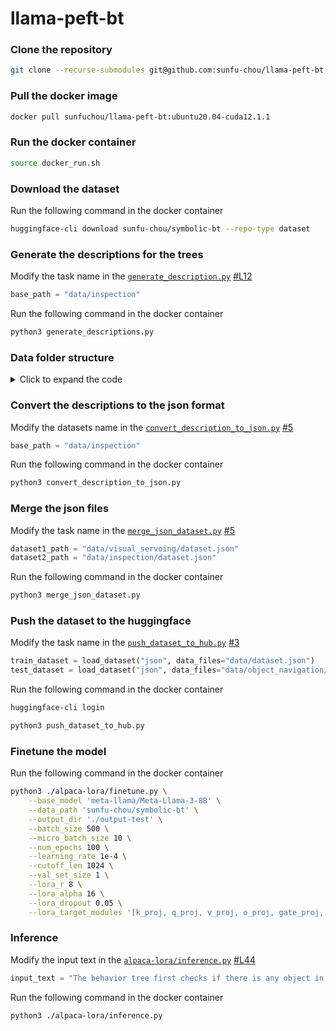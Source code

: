 # llama-peft-bt

### Clone the repository

```bash
git clone --recurse-submodules git@github.com:sunfu-chou/llama-peft-bt.git
```

### Pull the docker image

```bash
docker pull sunfuchou/llama-peft-bt:ubuntu20.04-cuda12.1.1
```

### Run the docker container

```bash
source docker_run.sh
```

### Download the dataset

Run the following command in the docker container

```bash
huggingface-cli download sunfu-chou/symbolic-bt --repo-type dataset
```

### Generate the descriptions for the trees

Modify the task name in the [`generate_description.py`](generate_description.py) [#L12](https://github.com/sunfu-chou/llama-peft-bt/blob/master/generate_description.py#L12)

```python
base_path = "data/inspection"
```

Run the following command in the docker container

```bash
python3 generate_descriptions.py
```
### Data folder structure

<details>

  <summary>Click to expand the code</summary>
  
  ```
  data
  ├── dataset.json
  ├── inspection
  │   ├── dataset.json
  │   ├── description
  │   │   ├── 0
  │   │   │   ├── 0.txt
  │   │   │   ├── ...
  │   │   │   └── 49.txt
  │   │   ├── ...
  │   │   │   ├── 0.txt
  │   │   │   ├── ...
  │   │   │   └── 49.txt
  │   │   └── 4
  │   │       ├── 0.txt
  │   │       ├── ...
  │   │       └── 9.txt
  │   ├── prompt
  │   │   └── instruction.txt
  │   ├── prompt-self-instruct
  │   │   ├── input.txt
  │   │   └── instruction.txt
  │   └── tree
  │       ├── 0.txt
  │       ├── ...
  │       └── 4.txt
  ├── object_navigation
  │   ├── dataset.json
  │   ├── description
  │   │   ├── 0
  │   │   │   ├── 0.txt
  │   │   │   ├── ...
  │   │   │   └── 49.txt
  │   │   ├── ...
  │   │   │   ├── 0.txt
  │   │   │   ├── ...
  │   │   │   └── 49.txt
  │   │   └── 4
  │   │       ├── 0.txt
  │   │       ├── ...
  │   │       └── 9.txt
  │   ├── prompt
  │   │   └── instruction.txt
  │   ├── prompt-self-instruct
  │   │   ├── input.txt
  │   │   └── instruction.txt
  │   └── tree
  │       ├── 0.txt
  │       ├── ...
  │       └── 4.txt
  └── visual_servoing
      ├── dataset.json
      ├── description
     │   ├── 0
     │   │   ├── 0.txt
     │   │   ├── ...
     │   │   └── 49.txt
     │   ├── ...
     │   │   ├── 0.txt
     │   │   ├── ...
     │   │   └── 49.txt
     │   └── 4
     │       ├── 0.txt
     │       ├── ...
     │       └── 9.txt
      ├── prompt
      │   └── instruction.txt
      ├── prompt-self-instruct
      │   ├── input.txt
      │   └── instruction.txt
      └── tree
          ├── 0.txt
          ├── ...
          └── 4.txt

  30 directories, 778 files
  ```

</details>


### Convert the descriptions to the json format

Modify the datasets name in the [`convert_description_to_json.py`](convert_description_to_json.py) [#5](https://github.com/sunfu-chou/llama-peft-bt/blob/master/convert_description_to_json.py#L5)

```python
base_path = "data/inspection"
```

Run the following command in the docker container

```bash
python3 convert_description_to_json.py
```

### Merge the json files

Modify the task name in the [`merge_json_dataset.py`](merge_json_dataset.py) [#5](https://github.com/sunfu-chou/llama-peft-bt/blob/master/merge_json_dataset.py#L5)

```python
dataset1_path = "data/visual_servoing/dataset.json"
dataset2_path = "data/inspection/dataset.json"
```

Run the following command in the docker container

```bash
python3 merge_json_dataset.py
```

### Push the dataset to the huggingface

Modify the task name in the [`push_dataset_to_hub.py`](push_dataset_to_hub.py) [#3](https://github.com/sunfu-chou/llama-peft-bt/blob/master/push_dataset_to_hub.py#L3)

```python
train_dataset = load_dataset("json", data_files="data/dataset.json")
test_dataset = load_dataset("json", data_files="data/object_navigation/dataset.json")
```

Run the following command in the docker container

```bash
huggingface-cli login
```

```bash
python3 push_dataset_to_hub.py
```

### Finetune the model

Run the following command in the docker container

```bash
python3 ./alpaca-lora/finetune.py \
    --base_model 'meta-llama/Meta-Llama-3-8B' \
    --data_path 'sunfu-chou/symbolic-bt' \
    --output_dir './output-test' \
    --batch_size 500 \
    --micro_batch_size 10 \
    --num_epochs 100 \
    --learning_rate 1e-4 \
    --cutoff_len 1024 \
    --val_set_size 1 \
    --lora_r 8 \
    --lora_alpha 16 \
    --lora_dropout 0.05 \
    --lora_target_modules '[k_proj, q_proj, v_proj, o_proj, gate_proj, down_proj, up_proj]'
```

### Inference

Modify the input text in the [`alpaca-lora/inference.py`](https://github.com/sunfu-chou/alpaca-lora/blob/main/inference.py) [#L44](https://github.com/sunfu-chou/alpaca-lora/blob/main/inference.py#L44)

```python
input_text = "The behavior tree first checks if there is any object in view. If there is an object, it simultaneously executes control actions for linear x and linear y directions. If no object is in view, the robot will then proceed to explore a pattern block."
```

Run the following command in the docker container

```bash
python3 ./alpaca-lora/inference.py
```
